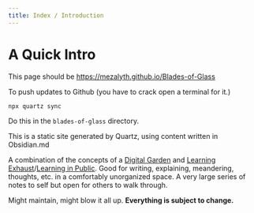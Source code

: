 ```yaml
---
title: Index / Introduction
---
```

# A Quick Intro
This page should be https://mezalyth.github.io/Blades-of-Glass

To push updates to Github (you have to crack open a terminal for it.)

`npx quartz sync` 

Do this in the `blades-of-glass` directory.

This is a static site generated by Quartz, using content written in Obsidian.md

A combination of the concepts of a [Digital Garden](https://maggieappleton.com/garden-history) and [Learning Exhaust](https://www.montefischer.com/2020/04/07/some-links.html)/[Learning in Public](https://www.swyx.io/learn-in-public). Good for writing, explaining, meandering, thoughts, etc. in a comfortably unorganized space. A very large series of notes to self but open for others to walk through.

Might maintain, might blow it all up. **Everything is subject to change.** 